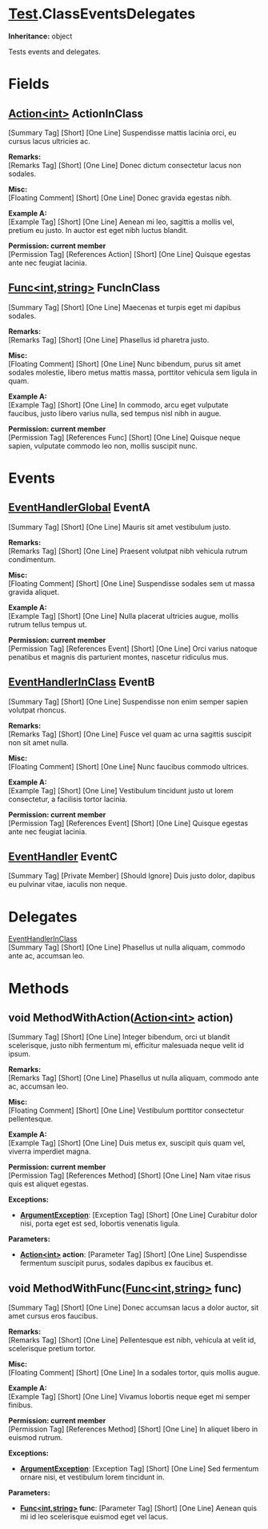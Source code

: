 # [Test](TableOfContents.Test.md).ClassEventsDelegates

**Inheritance:** object  

Tests events and delegates.  

# Fields

## [Action&lt;int&gt;](https://docs.microsoft.com/en-us/dotnet/api/system.action-1) ActionInClass

[Summary Tag] [Short] [One Line] Suspendisse mattis lacinia orci, eu cursus lacus ultricies ac.  

**Remarks:**  
[Remarks Tag] [Short] [One Line] Donec dictum consectetur lacus non sodales.  

**Misc:**  
[Floating Comment] [Short] [One Line] Donec gravida egestas nibh.  

**Example A:**  
[Example Tag] [Short] [One Line] Aenean mi leo, sagittis a mollis vel, pretium eu justo. In auctor est eget nibh luctus blandit.  

**Permission: current member**  
[Permission Tag] [References Action] [Short] [One Line] Quisque egestas ante nec feugiat lacinia.  

## [Func&lt;int,string&gt;](https://docs.microsoft.com/en-us/dotnet/api/system.func-2) FuncInClass

[Summary Tag] [Short] [One Line] Maecenas et turpis eget mi dapibus sodales.  

**Remarks:**  
[Remarks Tag] [Short] [One Line] Phasellus id pharetra justo.  

**Misc:**  
[Floating Comment] [Short] [One Line] Nunc bibendum, purus sit amet sodales molestie, libero metus mattis massa, porttitor vehicula sem ligula in quam.  

**Example A:**  
[Example Tag] [Short] [One Line] In commodo, arcu eget vulputate faucibus, justo libero varius nulla, sed tempus nisl nibh in augue.  

**Permission: current member**  
[Permission Tag] [References Func] [Short] [One Line] Quisque neque sapien, vulputate commodo leo non, mollis suscipit nunc.  

# Events

## [EventHandlerGlobal](Test.EventHandlerGlobal.md) EventA

[Summary Tag] [Short] [One Line] Mauris sit amet vestibulum justo.  

**Remarks:**  
[Remarks Tag] [Short] [One Line] Praesent volutpat nibh vehicula rutrum condimentum.  

**Misc:**  
[Floating Comment] [Short] [One Line] Suspendisse sodales sem ut massa gravida aliquet.  

**Example A:**  
[Example Tag] [Short] [One Line] Nulla placerat ultricies augue, mollis rutrum tellus tempus ut.  

**Permission: current member**  
[Permission Tag] [References Event] [Short] [One Line] Orci varius natoque penatibus et magnis dis parturient montes, nascetur ridiculus mus.  

## [EventHandlerInClass](Test.ClassEventsDelegates.EventHandlerInClass.md) EventB

[Summary Tag] [Short] [One Line] Suspendisse non enim semper sapien volutpat rhoncus.  

**Remarks:**  
[Remarks Tag] [Short] [One Line] Fusce vel quam ac urna sagittis suscipit non sit amet nulla.  

**Misc:**  
[Floating Comment] [Short] [One Line] Nunc faucibus commodo ultrices.  

**Example A:**  
[Example Tag] [Short] [One Line] Vestibulum tincidunt justo ut lorem consectetur, a facilisis tortor lacinia.  

**Permission: current member**  
[Permission Tag] [References Event] [Short] [One Line] Quisque egestas ante nec feugiat lacinia.  

## [EventHandler](https://docs.microsoft.com/en-us/dotnet/api/system.eventhandler) EventC

[Summary Tag] [Private Member] [Should Ignore] Duis justo dolor, dapibus eu pulvinar vitae, iaculis non neque.  

# Delegates

[EventHandlerInClass](Test.ClassEventsDelegates.EventHandlerInClass.md)  
[Summary Tag] [Short] [One Line] Phasellus ut nulla aliquam, commodo ante ac, accumsan leo.  

# Methods

## void MethodWithAction([Action&lt;int&gt;](https://docs.microsoft.com/en-us/dotnet/api/system.action-1) action)

[Summary Tag] [Short] [One Line] Integer bibendum, orci ut blandit scelerisque, justo nibh fermentum mi, efficitur malesuada neque velit id ipsum.  

**Remarks:**  
[Remarks Tag] [Short] [One Line] Phasellus ut nulla aliquam, commodo ante ac, accumsan leo.  

**Misc:**  
[Floating Comment] [Short] [One Line] Vestibulum porttitor consectetur pellentesque.  

**Example A:**  
[Example Tag] [Short] [One Line] Duis metus ex, suscipit quis quam vel, viverra imperdiet magna.  

**Permission: current member**  
[Permission Tag] [References Method] [Short] [One Line] Nam vitae risus quis est aliquet egestas.  

**Exceptions:**  
* **[ArgumentException](https://docs.microsoft.com/en-us/dotnet/api/system.argumentexception)**: [Exception Tag] [Short] [One Line] Curabitur dolor nisi, porta eget est sed, lobortis venenatis ligula.  

**Parameters:**  
* **[Action&lt;int&gt;](https://docs.microsoft.com/en-us/dotnet/api/system.action-1) action**: [Parameter Tag] [Short] [One Line] Suspendisse fermentum suscipit purus, sodales dapibus ex faucibus et.  

## void MethodWithFunc([Func&lt;int,string&gt;](https://docs.microsoft.com/en-us/dotnet/api/system.func-2) func)

[Summary Tag] [Short] [One Line] Donec accumsan lacus a dolor auctor, sit amet cursus eros faucibus.  

**Remarks:**  
[Remarks Tag] [Short] [One Line] Pellentesque est nibh, vehicula at velit id, scelerisque pretium tortor.  

**Misc:**  
[Floating Comment] [Short] [One Line] In a sodales tortor, quis mollis augue.  

**Example A:**  
[Example Tag] [Short] [One Line] Vivamus lobortis neque eget mi semper finibus.  

**Permission: current member**  
[Permission Tag] [References Method] [Short] [One Line] In aliquet libero in euismod rutrum.  

**Exceptions:**  
* **[ArgumentException](https://docs.microsoft.com/en-us/dotnet/api/system.argumentexception)**: [Exception Tag] [Short] [One Line] Sed fermentum ornare nisi, et vestibulum lorem tincidunt in.  

**Parameters:**  
* **[Func&lt;int,string&gt;](https://docs.microsoft.com/en-us/dotnet/api/system.func-2) func**: [Parameter Tag] [Short] [One Line] Aenean quis mi id leo scelerisque euismod eget vel lacus.  

